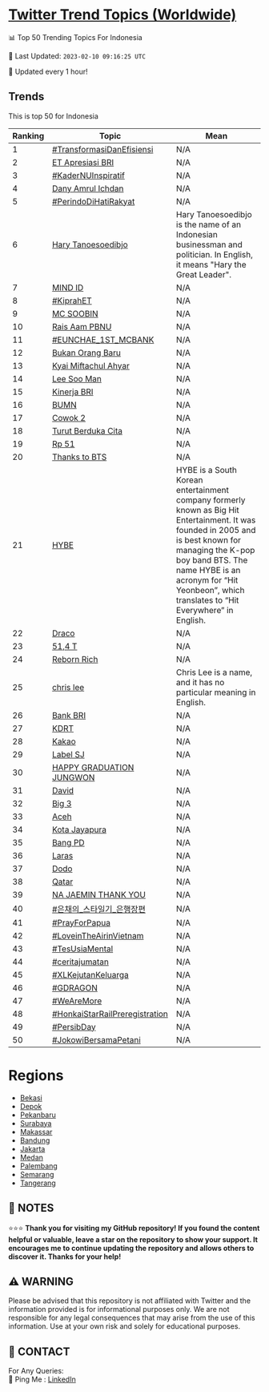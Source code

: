 [Twitter Trend Topics (Worldwide)](https://github.com/ErcinDedeoglu/Twitter-Trend-Topics)
==========


📊 Top 50 Trending Topics For Indonesia

📆 Last Updated: `2023-02-10 09:16:25 UTC`

🔧 Updated every 1 hour!


## Trends

This is top 50 for Indonesia

| Ranking | Topic | Mean |
| ------- | ------------ | ------------ |
| 1 | [#TransformasiDanEfisiensi](http://twitter.com/search?q=%23TransformasiDanEfisiensi) | N/A |
| 2 | [ET Apresiasi BRI](http://twitter.com/search?q=ET+Apresiasi+BRI) | N/A |
| 3 | [#KaderNUInspiratif](http://twitter.com/search?q=%23KaderNUInspiratif) | N/A |
| 4 | [Dany Amrul Ichdan](http://twitter.com/search?q=Dany+Amrul+Ichdan) | N/A |
| 5 | [#PerindoDiHatiRakyat](http://twitter.com/search?q=%23PerindoDiHatiRakyat) | N/A |
| 6 | [Hary Tanoesoedibjo](http://twitter.com/search?q=Hary+Tanoesoedibjo) | Hary Tanoesoedibjo is the name of an Indonesian businessman and politician. In English, it means "Hary the Great Leader". |
| 7 | [MIND ID](http://twitter.com/search?q=MIND+ID) | N/A |
| 8 | [#KiprahET](http://twitter.com/search?q=%23KiprahET) | N/A |
| 9 | [MC SOOBIN](http://twitter.com/search?q=MC+SOOBIN) | N/A |
| 10 | [Rais Aam PBNU](http://twitter.com/search?q=Rais+Aam+PBNU) | N/A |
| 11 | [#EUNCHAE_1ST_MCBANK](http://twitter.com/search?q=%23EUNCHAE_1ST_MCBANK) | N/A |
| 12 | [Bukan Orang Baru](http://twitter.com/search?q=Bukan+Orang+Baru) | N/A |
| 13 | [Kyai Miftachul Ahyar](http://twitter.com/search?q=Kyai+Miftachul+Ahyar) | N/A |
| 14 | [Lee Soo Man](http://twitter.com/search?q=Lee+Soo+Man) | N/A |
| 15 | [Kinerja BRI](http://twitter.com/search?q=Kinerja+BRI) | N/A |
| 16 | [BUMN](http://twitter.com/search?q=BUMN) | N/A |
| 17 | [Cowok 2](http://twitter.com/search?q=Cowok+2) | N/A |
| 18 | [Turut Berduka Cita](http://twitter.com/search?q=Turut+Berduka+Cita) | N/A |
| 19 | [Rp 51](http://twitter.com/search?q=Rp+51) | N/A |
| 20 | [Thanks to BTS](http://twitter.com/search?q=Thanks+to+BTS) | N/A |
| 21 | [HYBE](http://twitter.com/search?q=HYBE) | HYBE is a South Korean entertainment company formerly known as Big Hit Entertainment. It was founded in 2005 and is best known for managing the K-pop boy band BTS. The name HYBE is an acronym for “Hit Yeonbeon”, which translates to “Hit Everywhere” in English. |
| 22 | [Draco](http://twitter.com/search?q=Draco) | N/A |
| 23 | [51,4 T](http://twitter.com/search?q=51%2c4+T) | N/A |
| 24 | [Reborn Rich](http://twitter.com/search?q=Reborn+Rich) | N/A |
| 25 | [chris lee](http://twitter.com/search?q=chris+lee) | Chris Lee is a name, and it has no particular meaning in English. |
| 26 | [Bank BRI](http://twitter.com/search?q=Bank+BRI) | N/A |
| 27 | [KDRT](http://twitter.com/search?q=KDRT) | N/A |
| 28 | [Kakao](http://twitter.com/search?q=Kakao) | N/A |
| 29 | [Label SJ](http://twitter.com/search?q=Label+SJ) | N/A |
| 30 | [HAPPY GRADUATION JUNGWON](http://twitter.com/search?q=HAPPY+GRADUATION+JUNGWON) | N/A |
| 31 | [David](http://twitter.com/search?q=David) | N/A |
| 32 | [Big 3](http://twitter.com/search?q=Big+3) | N/A |
| 33 | [Aceh](http://twitter.com/search?q=Aceh) | N/A |
| 34 | [Kota Jayapura](http://twitter.com/search?q=Kota+Jayapura) | N/A |
| 35 | [Bang PD](http://twitter.com/search?q=Bang+PD) | N/A |
| 36 | [Laras](http://twitter.com/search?q=Laras) | N/A |
| 37 | [Dodo](http://twitter.com/search?q=Dodo) | N/A |
| 38 | [Qatar](http://twitter.com/search?q=Qatar) | N/A |
| 39 | [NA JAEMIN THANK YOU](http://twitter.com/search?q=NA+JAEMIN+THANK+YOU) | N/A |
| 40 | [#은채의_스타일기_은행장편](http://twitter.com/search?q=%23%ec%9d%80%ec%b1%84%ec%9d%98_%ec%8a%a4%ed%83%80%ec%9d%bc%ea%b8%b0_%ec%9d%80%ed%96%89%ec%9e%a5%ed%8e%b8) | N/A |
| 41 | [#PrayForPapua](http://twitter.com/search?q=%23PrayForPapua) | N/A |
| 42 | [#LoveinTheAirinVietnam](http://twitter.com/search?q=%23LoveinTheAirinVietnam) | N/A |
| 43 | [#TesUsiaMental](http://twitter.com/search?q=%23TesUsiaMental) | N/A |
| 44 | [#ceritajumatan](http://twitter.com/search?q=%23ceritajumatan) | N/A |
| 45 | [#XLKejutanKeluarga](http://twitter.com/search?q=%23XLKejutanKeluarga) | N/A |
| 46 | [#GDRAGON](http://twitter.com/search?q=%23GDRAGON) | N/A |
| 47 | [#WeAreMore](http://twitter.com/search?q=%23WeAreMore) | N/A |
| 48 | [#HonkaiStarRailPreregistration](http://twitter.com/search?q=%23HonkaiStarRailPreregistration) | N/A |
| 49 | [#PersibDay](http://twitter.com/search?q=%23PersibDay) | N/A |
| 50 | [#JokowiBersamaPetani](http://twitter.com/search?q=%23JokowiBersamaPetani) | N/A |



# Regions

* [Bekasi](</Indonesia/Bekasi.md>)
* [Depok](</Indonesia/Depok.md>)
* [Pekanbaru](</Indonesia/Pekanbaru.md>)
* [Surabaya](</Indonesia/Surabaya.md>)
* [Makassar](</Indonesia/Makassar.md>)
* [Bandung](</Indonesia/Bandung.md>)
* [Jakarta](</Indonesia/Jakarta.md>)
* [Medan](</Indonesia/Medan.md>)
* [Palembang](</Indonesia/Palembang.md>)
* [Semarang](</Indonesia/Semarang.md>)
* [Tangerang](</Indonesia/Tangerang.md>)



## 📝 NOTES

⭐⭐⭐ **Thank you for visiting my GitHub repository! If you found the content helpful or valuable, leave a star on the repository to show your support. It encourages me to continue updating the repository and allows others to discover it. Thanks for your help!**


## ⚠️ WARNING

Please be advised that this repository is not affiliated with Twitter and the information provided is for informational purposes only. We are not responsible for any legal consequences that may arise from the use of this information. Use at your own risk and solely for educational purposes.


## 📨 CONTACT

 For Any Queries:  
            🏓 Ping Me : [LinkedIn](https://www.linkedin.com/in/ercindedeoglu/)
